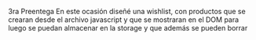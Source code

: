 3ra Preentega 
En este ocasión diseñé una wishlist, con productos que se crearan desde el archivo javascript y que se mostraran en el DOM  para luego se puedan almacenar en la storage y que además se pueden borrar

